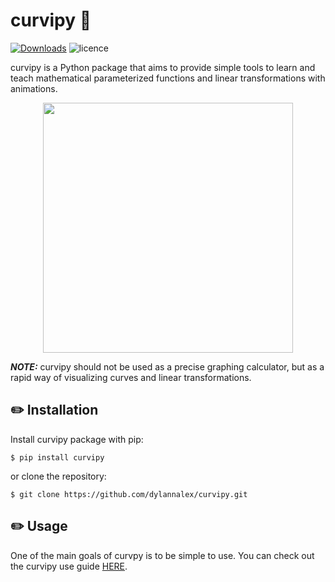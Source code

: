 # curvipy :triangular_ruler:	

[![Downloads](https://pepy.tech/badge/curvipy)](https://pepy.tech/project/curvipy)
![licence](https://img.shields.io/github/license/dylannalex/curvipy?color=blue)

curvipy is a Python package that aims to provide simple tools to learn and teach 
mathematical parameterized functions and linear transformations with animations.

<p align="center">
  <img width="400" height="400" src="../media/rotating_circle.gif?raw=true">
</p>

_**NOTE:**_ curvipy should not be used as a precise graphing calculator, but as a rapid way of
visualizing curves and linear transformations.

## :pencil2: Installation

Install curvipy package with pip:
```
$ pip install curvipy
```
or clone the repository:
```
$ git clone https://github.com/dylannalex/curvipy.git
```

## :pencil2: Usage

One of the main goals of curvpy is to be simple to use. You can check out the curvipy use guide [HERE](/docs/introduction.md).
